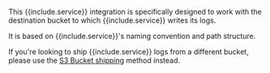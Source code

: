 This {{include.service}} integration is specifically designed to work with the
destination bucket to which {{include.service}} writes its logs.

It is based on {{include.service}}'s naming convention and path structure.

If you're looking to ship {{include.service}} logs from a different bucket, please use the [S3 Bucket shipping](https://app.logz.io/#/dashboard/send-your-data/log-sources/S3-Bucket) method instead.
